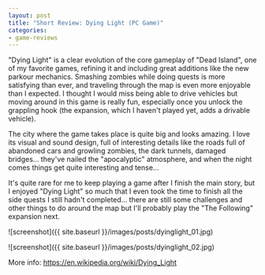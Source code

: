 ```yaml
---
layout: post
title: "Short Review: Dying Light (PC Game)"
categories:
- game-reviews
---
```


<p>"Dying Light" is a clear evolution of the core gameplay of "Dead Island", one of my favorite games, refining it and including great additions like the new parkour mechanics. Smashing zombies while doing quests is more satisfying than ever, and traveling through the map is even more enjoyable than I expected. I thought I would miss being able to drive vehicles but moving around in this game is really fun, especially once you unlock the grappling hook (the expansion, which I haven't played yet, adds a drivable vehicle).</p>

<p>The city where the game takes place is quite big and looks amazing. I love its visual and sound design, full of interesting details like the roads full of abandoned cars and growling zombies, the dark tunnels, damaged bridges... they've nailed the "apocalyptic" atmosphere, and when the night comes things get quite interesting and tense...</p>

<p>It's quite rare for me to keep playing a game after I finish the main story, but I enjoyed "Dying Light" so much that I even took the time to finish all the side quests I still hadn't completed... there are still some challenges and other things to do around the map but I'll probably play the "The Following" expansion next.
</p>


![screenshot]({{ site.baseurl }}/images/posts/dyinglight_01.jpg)

![screenshot]({{ site.baseurl }}/images/posts/dyinglight_02.jpg)


<p>More info: <a href="https://en.wikipedia.org/wiki/Dying_Light">https://en.wikipedia.org/wiki/Dying_Light</a><p>


